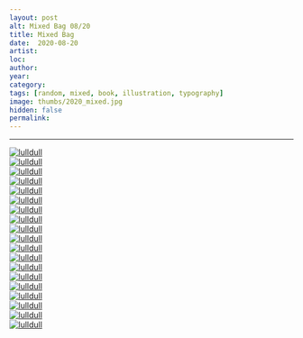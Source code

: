 ```yaml
---
layout: post
alt: Mixed Bag 08/20
title: Mixed Bag 
date:  2020-08-20
artist: 
loc: 
author: 
year: 
category: 
tags: [random, mixed, book, illustration, typography]
image: thumbs/2020_mixed.jpg
hidden: false
permalink:
---
```






---




<div class="post_image_rounded">
	<a href="{{ site.baseurl }}/images/posts/2020_mixed/001.jpg" target="_blank">
	<img src="{{ site.baseurl }}/images/posts/2020_mixed/001.jpg" alt="lulldull"></a>
</div>

<div class="post_image_rounded">
	<a href="{{ site.baseurl }}/images/posts/2020_mixed/002.jpg" target="_blank">
	<img src="{{ site.baseurl }}/images/posts/2020_mixed/002.jpg" alt="lulldull"></a>
</div>

<div class="post_image_rounded">
	<a href="{{ site.baseurl }}/images/posts/2020_mixed/003.jpg" target="_blank">
	<img src="{{ site.baseurl }}/images/posts/2020_mixed/003.jpg" alt="lulldull"></a>
</div>

<div class="post_image_rounded">
	<a href="{{ site.baseurl }}/images/posts/2020_mixed/004.jpg" target="_blank">
	<img src="{{ site.baseurl }}/images/posts/2020_mixed/004.jpg" alt="lulldull"></a>
</div>

<div class="post_image_rounded">
	<a href="{{ site.baseurl }}/images/posts/2020_mixed/005.jpg" target="_blank">
	<img src="{{ site.baseurl }}/images/posts/2020_mixed/005.jpg" alt="lulldull"></a>
</div>

<div class="post_image_rounded">
	<a href="{{ site.baseurl }}/images/posts/2020_mixed/006.jpg" target="_blank">
	<img src="{{ site.baseurl }}/images/posts/2020_mixed/006.jpg" alt="lulldull"></a>
</div>

<div class="post_image_rounded">
	<a href="{{ site.baseurl }}/images/posts/2020_mixed/007.jpg" target="_blank">
	<img src="{{ site.baseurl }}/images/posts/2020_mixed/007.jpg" alt="lulldull"></a>
</div>


<div class="post_image_rounded">
	<a href="{{ site.baseurl }}/images/posts/2020_mixed/008.jpg" target="_blank">
	<img src="{{ site.baseurl }}/images/posts/2020_mixed/008.jpg" alt="lulldull"></a>
</div>

<div class="post_image_rounded">
	<a href="{{ site.baseurl }}/images/posts/2020_mixed/009.jpg" target="_blank">
	<img src="{{ site.baseurl }}/images/posts/2020_mixed/009.jpg" alt="lulldull"></a>
</div>

<div class="post_image_rounded">
	<a href="{{ site.baseurl }}/images/posts/2020_mixed/010.jpg" target="_blank">
	<img src="{{ site.baseurl }}/images/posts/2020_mixed/010.jpg" alt="lulldull"></a>
</div>


<div class="post_image_rounded">
	<a href="{{ site.baseurl }}/images/posts/2020_mixed/011.jpg" target="_blank">
	<img src="{{ site.baseurl }}/images/posts/2020_mixed/011.jpg" alt="lulldull"></a>
</div>


<div class="post_image_rounded">
	<a href="{{ site.baseurl }}/images/posts/2020_mixed/012.jpg" target="_blank">
	<img src="{{ site.baseurl }}/images/posts/2020_mixed/012.jpg" alt="lulldull"></a>
</div>


<div class="post_image_rounded">
	<a href="{{ site.baseurl }}/images/posts/2020_mixed/013.jpg" target="_blank">
	<img src="{{ site.baseurl }}/images/posts/2020_mixed/013.jpg" alt="lulldull"></a>
</div>


<div class="post_image_rounded">
	<a href="{{ site.baseurl }}/images/posts/2020_mixed/014.jpg" target="_blank">
	<img src="{{ site.baseurl }}/images/posts/2020_mixed/014.jpg" alt="lulldull"></a>
</div>


<div class="post_image_rounded">
	<a href="{{ site.baseurl }}/images/posts/2020_mixed/015.jpg" target="_blank">
	<img src="{{ site.baseurl }}/images/posts/2020_mixed/015.jpg" alt="lulldull"></a>
</div>

<div class="post_image_rounded">
	<a href="{{ site.baseurl }}/images/posts/2020_mixed/016.jpg" target="_blank">
	<img src="{{ site.baseurl }}/images/posts/2020_mixed/016.jpg" alt="lulldull"></a>
</div>

<div class="post_image_rounded">
	<a href="{{ site.baseurl }}/images/posts/2020_mixed/017.jpg" target="_blank">
	<img src="{{ site.baseurl }}/images/posts/2020_mixed/017.jpg" alt="lulldull"></a>
</div>

<div class="post_image_rounded">
	<a href="{{ site.baseurl }}/images/posts/2020_mixed/018.jpg" target="_blank">
	<img src="{{ site.baseurl }}/images/posts/2020_mixed/018.jpg" alt="lulldull"></a>
</div>

<div class="post_image_rounded">
	<a href="{{ site.baseurl }}/images/posts/2020_mixed/019.jpg" target="_blank">
	<img src="{{ site.baseurl }}/images/posts/2020_mixed/019.jpg" alt="lulldull"></a>
</div>

